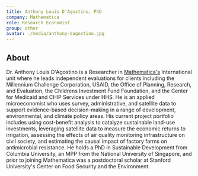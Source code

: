 ```yaml
---
title: Anthony Louis D'Agostino, PhD
company: Mathematica
role: Research Economist
group: other 
avatar: ./media/anthony-dagostino.jpg
---
```

## About

Dr. Anthony Louis D'Agostino is a Researcher in [Mathematica's](https://www.mathematica.org/) International unit where he leads independent evaluations for clients including the Millennium Challenge Corporation, USAID, the Office of Planning, Research, and Evaluation, the Childrens Investment Fund Foundation, and the Center for Medicaid and CHIP Services under HHS. He is an applied microeconomist who uses survey, administrative, and satellite data to support evidence-based decision-making in a range of development, environmental, and climate policy areas. His current project portfolio includes using cost-benefit analysis to catalyze sustainable land-use investments, leveraging satellite data to measure the economic returns to irrigation, assessing the effects of air quality monitoring infrastructure on civil society, and estimating the causal impact of factory farms on antimicrobial resistance. He holds a PhD in Sustainable Development from Columbia University, an MPP from the National University of Singapore, and prior to joining Mathematica was a postdoctoral scholar at Stanford University's Center on Food Security and the Environment.